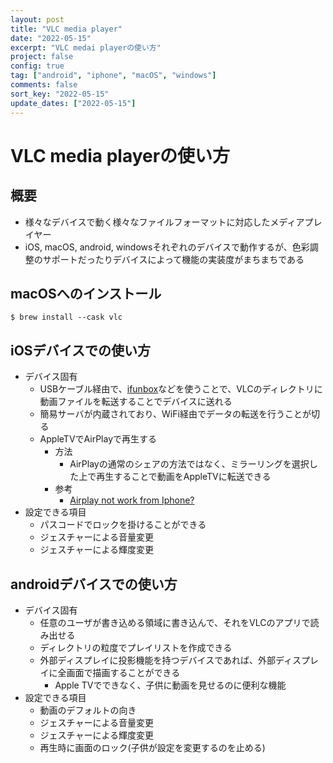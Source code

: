 ```yaml
---
layout: post
title: "VLC media player"
date: "2022-05-15"
excerpt: "VLC medai playerの使い方"
project: false
config: true
tag: ["android", "iphone", "macOS", "windows"]
comments: false
sort_key: "2022-05-15"
update_dates: ["2022-05-15"]
---
```


# VLC media playerの使い方　

## 概要
 - 様々なデバイスで動く様々なファイルフォーマットに対応したメディアプレイヤー
 - iOS, macOS, android, windowsそれぞれのデバイスで動作するが、色彩調整のサポートだったりデバイスによって機能の実装度がまちまちである

## macOSへのインストール

```console
$ brew install --cask vlc
```

## iOSデバイスでの使い方
 - デバイス固有
   - USBケーブル経由で、[ifunbox](2022-02-17-apple-iphone)などを使うことで、VLCのディレクトリに動画ファイルを転送することでデバイスに送れる
   - 簡易サーバが内蔵されており、WiFi経由でデータの転送を行うことが切る
   - AppleTVでAirPlayで再生する
     - 方法
       - AirPlayの通常のシェアの方法ではなく、ミラーリングを選択した上で再生することで動画をAppleTVに転送できる
     - 参考
       - [Airplay not work from Iphone?](https://forum.videolan.org/viewtopic.php?t=151979)
 - 設定できる項目
   - パスコードでロックを掛けることができる
   - ジェスチャーによる音量変更
   - ジェスチャーによる輝度変更

## androidデバイスでの使い方
 - デバイス固有
   - 任意のユーザが書き込める領域に書き込んで、それをVLCのアプリで読み出せる
   - ディレクトリの粒度でプレイリストを作成できる
   - 外部ディスプレイに投影機能を持つデバイスであれば、外部ディスプレイに全画面で描画することができる
     - Apple TVでできなく、子供に動画を見せるのに便利な機能
 - 設定できる項目
   - 動画のデフォルトの向き
   - ジェスチャーによる音量変更 
   - ジェスチャーによる輝度変更
   - 再生時に画面のロック(子供が設定を変更するのを止める)

